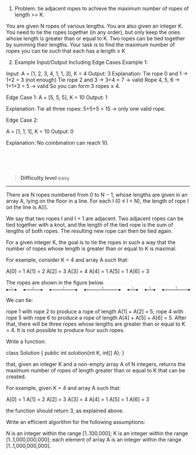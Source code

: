 1. Problem: 
  tie adjacent ropes to achieve the maximum number of ropes of length >= K.

You are given N ropes of various lengths. You are also given an integer K. You need to tie the ropes together (in any order), but only keep the ones whose length is greater than or equal to K.
Two ropes can be tied together by summing their lengths. Your task is to find the maximum number of ropes you can tie such that each has a length ≥ K

2. Example Input/Output Including Edge Cases
Example 1:

Input:
A = [1, 2, 3, 4, 1, 1, 3], K = 4
Output:
3
Explanation:
  Tie rope 0 and 1 → 1+2 = 3 (not enough)
  Tie rope 2 and 3 → 3+4 = 7 → valid
  Rope 4, 5, 6 → 1+1+3 = 5 → valid
  So you can form 3 ropes ≥ 4.

Edge Case 1:
A = [5, 5, 5], K = 10
Output: 1

Explanation: Tie all three ropes: 5+5+5 = 15 → only one valid rope.

Edge Case 2:

A = [1, 1, 1], K = 10
Output: 0

Explanation: No combination can reach 10.


<br><br><br>

> **Difficulty level**
> easy

---

There are N ropes numbered from 0 to N − 1, whose lengths are given in an array A, lying on the floor in a line. For each I (0 ≤ I < N), the length of rope I on the line is A[I].

We say that two ropes I and I + 1 are adjacent. Two adjacent ropes can be tied together with a knot, and the length of the tied rope is the sum of lengths of both ropes. The resulting new rope can then be tied again.

For a given integer K, the goal is to tie the ropes in such a way that the number of ropes whose length is greater than or equal to K is maximal.

For example, consider K = 4 and array A such that:

A[0] = 1 A[1] = 2 A[2] = 3 A[3] = 4 A[4] = 1 A[5] = 1 A[6] = 3

The ropes are shown in the figure below.
![img1](./img1.png)


We can tie:

rope 1 with rope 2 to produce a rope of length A[1] + A[2] = 5;
rope 4 with rope 5 with rope 6 to produce a rope of length A[4] + A[5] + A[6] = 5.
After that, there will be three ropes whose lengths are greater than or equal to K = 4. It is not possible to produce four such ropes.

Write a function:

class Solution { public int solution(int K, int[] A); }


that, given an integer K and a non-empty array A of N integers, returns the maximum number of ropes of length greater than or equal to K that can be created.

For example, given K = 4 and array A such that:

A[0] = 1 A[1] = 2 A[2] = 3 A[3] = 4 A[4] = 1 A[5] = 1 A[6] = 3

the function should return 3, as explained above.

Write an efficient algorithm for the following assumptions:

N is an integer within the range [1..100,000];
K is an integer within the range [1..1,000,000,000];
each element of array A is an integer within the range [1..1,000,000,000].
